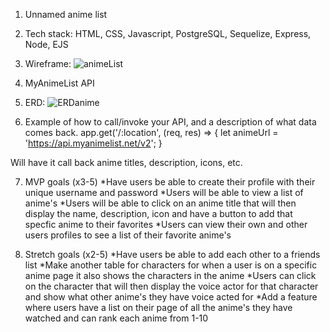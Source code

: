 1. Unnamed anime list
   
 1. Tech stack: HTML, CSS, Javascript, PostgreSQL, Sequelize, Express, Node, EJS
   
2. Wireframe: ![animeList](https://user-images.githubusercontent.com/91760331/141506170-654626cd-ef26-41a9-9fae-126d5a9e5e50.png)
   
3. MyAnimeList API
   
4. ERD: ![ERDanime](https://user-images.githubusercontent.com/91760331/141506240-f7b6b43b-ba1a-4556-8ac6-6e5b5256a75e.png)
    
5. Example of how to call/invoke your API, and a description of what data comes back. 
   app.get('/:location', (req, res) => {
let animeUrl = 'https://api.myanimelist.net/v2';
}

Will have it call back anime titles, description, icons, etc.

7. MVP goals (x3-5)
   *Have users be able to create their profile with their unique username and password
   *Users will be able to view a list of anime's
   *Users will be able to click on an anime title that will then display the name, description, icon and have a button to add that specfic anime to their favorites
   *Users can view their own and other users profiles to see a list of their favorite anime's
   
8. Stretch goals (x2-5)
   *Have users be able to add each other to a friends list 
   *Make another table for characters for when a user is on a specific anime page it also shows the characters in the anime
   *Users can click on the character that will then display the voice actor for that character and show what other anime's they have voice acted for
   *Add a feature where users have a list on their page of all the anime's they have watched and can rank each anime from 1-10
 


